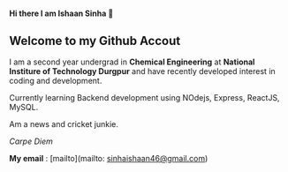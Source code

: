 #### Hi there I am Ishaan Sinha 👋

## Welcome to my Github Accout

 I am a second year undergrad in **Chemical Engineering** at **National Institure of Technology Durgpur** and have recently developed interest in coding and development.
 
 
 Currently learning Backend development using NOdejs, Express, ReactJS, MySQL.
 
 
 Am a news and cricket junkie.
 
 
 *Carpe Diem*
 
 
 **My email** :  [mailto](mailto: sinhaishaan46@gmail.com)
